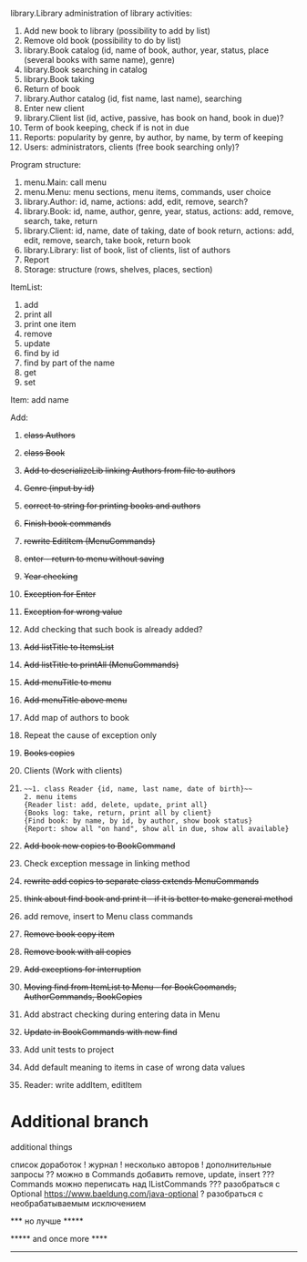 library.Library
administration of library activities:
1. Add new book to library (possibility to add by list)
2. Remove old book (possibility to do by list)
3. library.Book catalog (id, name of book, author, year, status, place (several books with same name), genre)
4. library.Book searching in catalog
5. library.Book taking
6. Return of book
7. library.Author catalog (id, fist name, last name), searching
8. Enter new client
9. library.Client list (id, active, passive, has book on hand, book in due)?
10. Term of book keeping, check if is not in due
11. Reports: popularity by genre, by author, by name, by term of keeping
12. Users: administrators, clients (free book searching only)?

Program structure:
1. menu.Main: call menu
2. menu.Menu: menu sections, menu items, commands, user choice
3. library.Author: id, name, actions: add, edit, remove, search?
4. library.Book: id, name, author, genre, year, status, actions: add, remove, search, take, return
5. library.Client: id, name, date of taking, date of book return, actions: add, edit, remove, search, take book, return book
6. library.Library: list of book, list of clients, list of authors
7. Report
9. Storage: structure (rows, shelves, places, section)


ItemList:
1. add
2. print all
3. print one item
4. remove
5. update
6. find by id
7. find by part of the name
8. get
9. set


Item:
add name

Add:
1. ~~class Authors~~
2. ~~class Book~~

1. ~~Add to deserializeLib linking Authors from file to authors~~
2. ~~Genre (input by id)~~
3. ~~correct to string for printing books and authors~~
4. ~~Finish book commands~~


1. ~~rewrite EditItem (MenuCommands)~~
1. ~~enter - return to menu without saving~~
1. ~~Year checking~~
4. ~~Exception for Enter~~
5. ~~Exception for wrong value~~


1. Add checking that such book is already added?
1. ~~Add listTitle to ItemsList~~
1. ~~Add listTitle to printAll (MenuCommands)~~
2. ~~Add menuTitle to menu~~
3. ~~Add menuTitle above menu~~
2. Add map of authors to book

1. Repeat the cause of exception only
2. ~~Books copies~~
3. Clients (Work with clients)
4. ``` Client part
   ~~1. class Reader {id, name, last name, date of birth}~~
   2. menu items 
   {Reader list: add, delete, update, print all}
   {Books log: take, return, print all by client}
   {Find book: by name, by id, by author, show book status}
   {Report: show all "on hand", show all in due, show all available}
   ```
4. ~~Add book new copies to BookCommand~~
5. Check exception message in linking method
6. ~~rewrite add copies to separate class extends MenuCommands~~
7. ~~think about find book and print it - if it is better to make general method~~
8. add remove, insert to Menu class commands
9. ~~Remove book copy item~~
10. ~~Remove book with all copies~~
11. ~~Add exceptions for interruption~~
12. ~~Moving find from ItemList to Menu - for BookCoomands, AuthorCommands, BookCopies~~
13. Add abstract checking during entering data in Menu
14. ~~Update in BookCommands with new find~~
15. Add unit tests to project
16. Add default meaning to items in case of wrong data values
17. Reader: write addItem, editItem


Additional branch
=======
additional things

список доработок
! журнал
! несколько авторов
! дополнительные запросы
?? можно в Commands добавить remove, update, insert
??? Commands можно переписать над IListCommands
??? разобраться с Optional
https://www.baeldung.com/java-optional
? разобраться с необрабатываемым исключением

*** но лучше *****

***** and once more ****

********


